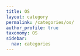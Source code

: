 ```yaml
---
title: OS
layout: category
permalink: /categories/os/
author_profile: true
taxonomy: OS
sidebar:
  nav: categories
---
```

